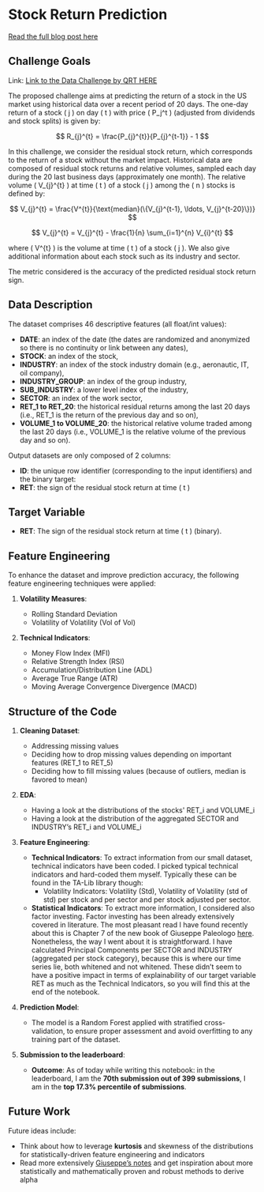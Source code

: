 # Stock Return Prediction

[Read the full blog post here](https://vitoriarlima.github.io/portfolio/finance-project-2.html)

## Challenge Goals

Link: [Link to the Data Challenge by QRT HERE](https://challengedata.ens.fr/participants/challenges/23/)

The proposed challenge aims at predicting the return of a stock in the US market using historical data over a recent period of 20 days. The one-day return of a stock \( j \) on day \( t \) with price \( P_j^t \) (adjusted from dividends and stock splits) is given by:

$$
R_{j}^{t} = \frac{P_{j}^{t}}{P_{j}^{t-1}} - 1
$$

In this challenge, we consider the residual stock return, which corresponds to the return of a stock without the market impact. Historical data are composed of residual stock returns and relative volumes, sampled each day during the 20 last business days (approximately one month). The relative volume \( V_{j}^{t} \) at time \( t \) of a stock \( j \) among the \( n \) stocks is defined by:

$$
V_{j}^{t} = \frac{V^{t}}{\text{median}(\{V_{j}^{t-1}, \ldots, V_{j}^{t-20}\})}
$$

$$
V_{j}^{t} = V_{j}^{t} - \frac{1}{n} \sum_{i=1}^{n} V_{i}^{t}
$$

where \( V^{t} \) is the volume at time \( t \) of a stock \( j \). We also give additional information about each stock such as its industry and sector.

The metric considered is the accuracy of the predicted residual stock return sign.

## Data Description

The dataset comprises 46 descriptive features (all float/int values):

- **DATE**: an index of the date (the dates are randomized and anonymized so there is no continuity or link between any dates),
- **STOCK**: an index of the stock,
- **INDUSTRY**: an index of the stock industry domain (e.g., aeronautic, IT, oil company),
- **INDUSTRY_GROUP**: an index of the group industry,
- **SUB_INDUSTRY**: a lower level index of the industry,
- **SECTOR**: an index of the work sector,
- **RET_1 to RET_20**: the historical residual returns among the last 20 days (i.e., RET_1 is the return of the previous day and so on),
- **VOLUME_1 to VOLUME_20**: the historical relative volume traded among the last 20 days (i.e., VOLUME_1 is the relative volume of the previous day and so on).

Output datasets are only composed of 2 columns:

- **ID**: the unique row identifier (corresponding to the input identifiers) and the binary target:
- **RET**: the sign of the residual stock return at time \( t \)

## Target Variable

- **RET**: The sign of the residual stock return at time \( t \) (binary).

## Feature Engineering

To enhance the dataset and improve prediction accuracy, the following feature engineering techniques were applied:

1. **Volatility Measures**:
   - Rolling Standard Deviation
   - Volatility of Volatility (Vol of Vol)

2. **Technical Indicators**:
   - Money Flow Index (MFI)
   - Relative Strength Index (RSI)
   - Accumulation/Distribution Line (ADL)
   - Average True Range (ATR)
   - Moving Average Convergence Divergence (MACD)

## Structure of the Code

1. **Cleaning Dataset**:
   - Addressing missing values
   - Deciding how to drop missing values depending on important features (RET_1 to RET_5)
   - Deciding how to fill missing values (because of outliers, median is favored to mean)

2. **EDA**:
   - Having a look at the distributions of the stocks' RET_i and VOLUME_i
   - Having a look at the distribution of the aggregated SECTOR and INDUSTRY’s RET_i and VOLUME_i

3. **Feature Engineering**:
   - **Technical Indicators**: To extract information from our small dataset, technical indicators have been coded. I picked typical technical indicators and hard-coded them myself. Typically these can be found in the TA-Lib library though:
     - Volatility Indicators: Volatility (Std), Volatility of Volatility (std of std) per stock and per sector and per stock adjusted per sector.
   - **Statistical Indicators**: To extract more information, I considered also factor investing. Factor investing has been already extensively covered in literature. The most pleasant read I have found recently about this is Chapter 7 of the new book of Giuseppe Paleologo [here](https://www.dropbox.com/scl/fo/dcjs09n8o1n9who0vo4nl/AAPjHxg0j0CRJ5me1OKF7JE/NYU%20notes%20Giuseppe?rlkey=liz1nlorbnzzolzhyv88sp69u&e=1&dl=0). Nonetheless, the way I went about it is straightforward. I have calculated Principal Components per SECTOR and INDUSTRY (aggregated per stock category), because this is where our time series lie, both whitened and not whitened. These didn’t seem to have a positive impact in terms of explainability of our target variable RET as much as the Technical Indicators, so you will find this at the end of the notebook.

4. **Prediction Model**:
   - The model is a Random Forest applied with stratified cross-validation, to ensure proper assessment and avoid overfitting to any training part of the dataset.

5. **Submission to the leaderboard**:
   - **Outcome**: As of today while writing this notebook: in the leaderboard, I am the **70th submission out of 399 submissions**, I am in the **top 17.3% percentile of submissions**.

## Future Work

Future ideas include:
- Think about how to leverage **kurtosis** and skewness of the distributions for statistically-driven feature engineering and indicators
- Read more extensively [Giuseppe’s notes](https://www.dropbox.com/scl/fo/dcjs09n8o1n9who0vo4nl/AAPjHxg0j0CRJ5me1OKF7JE/NYU%20notes%20Giuseppe?rlkey=liz1nlorbnzzolzhyv88sp69u&e=1&dl=0) and get inspiration about more statistically and mathematically proven and robust methods to derive alpha


